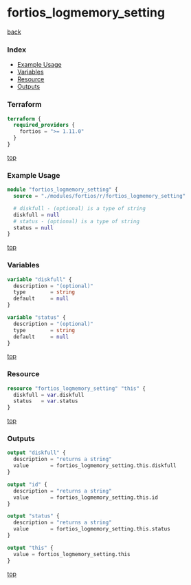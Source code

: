 # fortios_logmemory_setting

[back](../fortios.md)

### Index

- [Example Usage](#example-usage)
- [Variables](#variables)
- [Resource](#resource)
- [Outputs](#outputs)

### Terraform

```terraform
terraform {
  required_providers {
    fortios = ">= 1.11.0"
  }
}
```

[top](#index)

### Example Usage

```terraform
module "fortios_logmemory_setting" {
  source = "./modules/fortios/r/fortios_logmemory_setting"

  # diskfull - (optional) is a type of string
  diskfull = null
  # status - (optional) is a type of string
  status = null
}
```

[top](#index)

### Variables

```terraform
variable "diskfull" {
  description = "(optional)"
  type        = string
  default     = null
}

variable "status" {
  description = "(optional)"
  type        = string
  default     = null
}
```

[top](#index)

### Resource

```terraform
resource "fortios_logmemory_setting" "this" {
  diskfull = var.diskfull
  status   = var.status
}
```

[top](#index)

### Outputs

```terraform
output "diskfull" {
  description = "returns a string"
  value       = fortios_logmemory_setting.this.diskfull
}

output "id" {
  description = "returns a string"
  value       = fortios_logmemory_setting.this.id
}

output "status" {
  description = "returns a string"
  value       = fortios_logmemory_setting.this.status
}

output "this" {
  value = fortios_logmemory_setting.this
}
```

[top](#index)